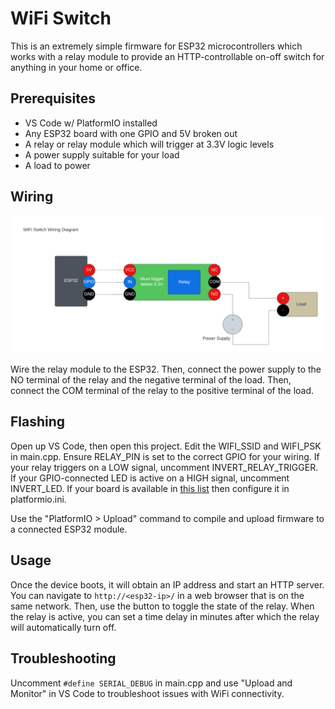 # WiFi Switch

This is an extremely simple firmware for ESP32 microcontrollers which works with a relay module to provide an HTTP-controllable on-off switch for anything in your home or office.

## Prerequisites

* VS Code w/ PlatformIO installed
* Any ESP32 board with one GPIO and 5V broken out
* A relay or relay module which will trigger at 3.3V logic levels
* A power supply suitable for your load
* A load to power

## Wiring

![Wiring Diagram](./wiring.png)

Wire the relay module to the ESP32. Then, connect the power supply to the NO terminal of the relay and the negative terminal of the load. Then, connect the COM terminal of the relay to the positive terminal of the load.

## Flashing

Open up VS Code, then open this project. Edit the WIFI_SSID and WIFI_PSK in main.cpp. Ensure RELAY_PIN is set to the correct GPIO for your wiring. If your relay triggers on a LOW signal, uncomment INVERT_RELAY_TRIGGER. If your GPIO-connected LED is active on a HIGH signal, uncomment INVERT_LED. If your board is available in [this list](https://registry.platformio.org/platforms/platformio/espressif32/boards) then configure it in platformio.ini.

Use the "PlatformIO > Upload" command to compile and upload firmware to a connected ESP32 module.

## Usage

Once the device boots, it will obtain an IP address and start an HTTP server. You can navigate to `http://<esp32-ip>/` in a web browser that is on the same network. Then, use the button to toggle the state of the relay. When the relay is active, you can set a time delay in minutes after which the relay will automatically turn off.

## Troubleshooting

Uncomment `#define SERIAL_DEBUG` in main.cpp and use "Upload and Monitor" in VS Code to troubleshoot issues with WiFi connectivity.
